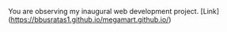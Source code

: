 You are observing my inaugural web development project.
[Link] (https://bbusratas1.github.io/megamart.github.io/)
